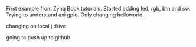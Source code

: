 First example from Zynq Book tutorials.
Started adding led, rgb, btn and sw.
Trying to understand axi gpio.
Only changing helloworld.

changing on local j drive


going to push up to github


